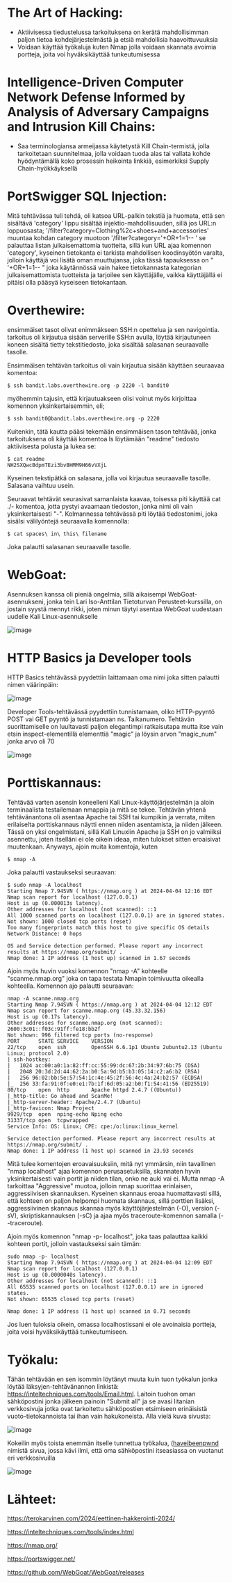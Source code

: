 # The Art of Hacking:

- Aktiivisessa tiedustelussa tarkoituksena on kerätä mahdollisimman paljon tietoa kohdejärjestelmästä ja etsiä mahdollisia haavoittuvuuksia
- Voidaan käyttää työkaluja kuten Nmap jolla voidaan skannata avoimia portteja, joita voi hyväksikäyttää tunkeutumisessa

# Intelligence-Driven Computer Network Defense Informed by Analysis of Adversary Campaigns and Intrusion Kill Chains:

- Saa terminologiansa armeijassa käytetystä Kill Chain-termistä, jolla tarkoitetaan suunnitelmaa, jolla voidaan tuoda alas tai vallata kohde hyödyntämällä koko prosessin heikointa linkkiä, esimerkiksi Supply Chain-hyökkäyksellä


# PortSwigger SQL Injection: 
Mitä tehtävässa tuli tehdä, oli katsoa URL-palkin tekstiä ja huomata, että sen sisältävä 'category' lippu sisältää injektio-mahdollisuuden, sillä jos URL:n loppuosasta; '/filter?category=Clothing%2c+shoes+and+accessories' muuntaa kohdan category muotoon '/filter?category='+OR+1=1-- ' se palauttaa listan julkaisemattomia tuotteita, sillä kun URL ajaa komennon 'category', kyseinen tietokanta ei tarkista mahdollisen koodinsyötön varalta, jolloin käyttäjä voi lisätä oman muuttujansa, joka tässä tapauksessa on " '+OR+1=1-- " joka käytännössä vain hakee tietokannasta kategorian julkaisemattomista tuotteista ja tarjoilee sen käyttäjälle, vaikka käyttäjällä ei pitäisi olla pääsyä kyseiseen tietokantaan.



# Overthewire: 
ensimmäiset tasot olivat enimmäkseen SSH:n opettelua ja sen navigointia. tarkoitus oli kirjautua sisään serverille SSH:n avulla, löytää kirjautuneen koneen sisältä tietty tekstitiedosto, joka sisältää salasanan seuraavalle tasolle.

Ensimmäisen tehtävän tarkoitus oli vain kirjautua sisään käyttäen seuraavaa komentoa:

    $ ssh bandit.labs.overthewire.org -p 2220 -l bandit0

myöhemmin tajusin, että kirjautuakseen olisi voinut myös kirjoittaa komennon yksinkertaisemmin, eli;

    $ ssh bandit0@bandit.labs.overthewire.org -p 2220

Kuitenkin, tätä kautta pääsi tekemään ensimmäisen tason tehtävää, jonka tarkoituksena oli käyttää komentoa ls löytämään "readme" tiedosto aktiivisesta polusta ja lukea se:

    $ cat readme
    NH2SXQwcBdpmTEzi3bvBHMM9H66vVXjL

Kyseinen tekstipätkä on salasana, jolla voi kirjautua seuraavalle tasolle. Salasana vaihtuu usein.

Seuraavat tehtävät seurasivat samanlaista kaavaa, toisessa piti käyttää cat ./- komentoa, jotta pystyi avaamaan tiedoston, jonka nimi oli vain yksinkertaisesti "-". Kolmannessa tehtävässä piti löytää tiedostonimi, joka sisälsi välilyöntejä seuraavalla komennolla:

    $ cat spaces\ in\ this\ filename

Joka palautti salasanan seuraavalle tasolle.


# WebGoat:
Asennuksen kanssa oli pieniä ongelmia, sillä aikaisempi WebGoat-asennukseni, jonka tein Lari Iso-Anttilan Tietoturvan Perusteet-kurssilla, on jostain syystä mennyt rikki, joten minun täytyi asentaa WebGoat uudestaan uudelle Kali Linux-asennukselle

![image](https://github.com/konetoivonen/laksyt/assets/164856618/c0f06572-b5bf-4ee0-8cc4-8f7dce2b501a)

# HTTP Basics ja Developer tools

HTTP Basics tehtävässä pyydettiin laittamaan oma nimi joka sitten palautti nimen väärinpäin:

![image](https://github.com/konetoivonen/laksyt/assets/164856618/5b985dcf-f328-4e30-8917-8fa8f6bafdf2)

Developer Tools-tehtävässä pyydettiin tunnistamaan, oliko HTTP-pyyntö POST vai GET pyyntö ja tunnistamaan ns. Taikanumero. Tehtävän suorittamiselle on luultavasti paljon elegantimpi ratkaisutapa mutta itse vain etsin inspect-elementillä elementtiä "magic" ja löysin arvon "magic_num" jonka arvo oli 70

![image](https://github.com/konetoivonen/laksyt/assets/164856618/3942fc01-f6b8-4655-8688-1d76ac617c34)





# Porttiskannaus:
Tehtävää varten asensin koneelleni Kali Linux-käyttöjärjestelmän ja aloin terminaalista testailemaan nmappia ja mitä se tekee. Tehtävän yhtenä tehtävänantona oli asentaa Apache tai SSH tai kumpikin ja verrata, miten erilaiselta porttiskannaus näytti ennen niiden asentamista, ja niiden jälkeen. Tässä on yksi ongelmistani, sillä Kali Linuxiin Apache ja SSH on jo valmiiksi asennettu, joten itselläni ei ole oikein ideaa, miten tulokset sitten eroaisivat muutenkaan. Anyways, ajoin muita komentoja, kuten 

    $ nmap -A

Joka palautti vastaukseksi seuraavan:

    $ sudo nmap -A localhost 
    Starting Nmap 7.94SVN ( https://nmap.org ) at 2024-04-04 12:16 EDT
    Nmap scan report for localhost (127.0.0.1)
    Host is up (0.000013s latency).
    Other addresses for localhost (not scanned): ::1
    All 1000 scanned ports on localhost (127.0.0.1) are in ignored states.
    Not shown: 1000 closed tcp ports (reset)
    Too many fingerprints match this host to give specific OS details
    Network Distance: 0 hops

    OS and Service detection performed. Please report any incorrect results at https://nmap.org/submit/ .
    Nmap done: 1 IP address (1 host up) scanned in 1.67 seconds

Ajoin myös huvin vuoksi komennon "nmap -A" kohteelle "scanme.nmap.org" joka on tapa testata Nmapin toimivuutta oikealla kohteella. Komennon ajo palautti seuraavan:

    nmap -A scanme.nmap.org
    Starting Nmap 7.94SVN ( https://nmap.org ) at 2024-04-04 12:12 EDT
    Nmap scan report for scanme.nmap.org (45.33.32.156)
    Host is up (0.17s latency).
    Other addresses for scanme.nmap.org (not scanned): 2600:3c01::f03c:91ff:fe18:bb2f
    Not shown: 996 filtered tcp ports (no-response)
    PORT      STATE SERVICE    VERSION
    22/tcp    open  ssh        OpenSSH 6.6.1p1 Ubuntu 2ubuntu2.13 (Ubuntu Linux; protocol 2.0)
    | ssh-hostkey: 
    |   1024 ac:00:a0:1a:82:ff:cc:55:99:dc:67:2b:34:97:6b:75 (DSA)
    |   2048 20:3d:2d:44:62:2a:b0:5a:9d:b5:b3:05:14:c2:a6:b2 (RSA)
    |   256 96:02:bb:5e:57:54:1c:4e:45:2f:56:4c:4a:24:b2:57 (ECDSA)
    |_  256 33:fa:91:0f:e0:e1:7b:1f:6d:05:a2:b0:f1:54:41:56 (ED25519)
    80/tcp    open  http       Apache httpd 2.4.7 ((Ubuntu))
    |_http-title: Go ahead and ScanMe!
    |_http-server-header: Apache/2.4.7 (Ubuntu)
    |_http-favicon: Nmap Project
    9929/tcp  open  nping-echo Nping echo
    31337/tcp open  tcpwrapped
    Service Info: OS: Linux; CPE: cpe:/o:linux:linux_kernel
    
    Service detection performed. Please report any incorrect results at https://nmap.org/submit/ .
    Nmap done: 1 IP address (1 host up) scanned in 23.93 seconds

Mitä tulee komentojen eroavaisuuksiin, mitä nyt ymmärsin, niin tavallinen "nmap localhost" ajaa komennon perusasetuksilla, skannaten hyvin yksinkertaisesti vain portit ja niiden tilan, onko ne auki vai ei. Mutta nmap -A tarkoittaa "Aggressive" muotoa, jolloin nmap suorittaa erinlaisen, aggressiivisen skannauksen. Kyseinen skannaus eroaa huomattavasti sillä, että kohteen on paljon helpompi huomata skannaus, sillä porttien lisäksi, aggressiivinen skannaus skannaa myös käyttöjärjestelmän (-O), version (-sV), skriptiskannauksen (-sC) ja ajaa myös traceroute-komennon samalla (--traceroute).

Ajoin myös komennon "nmap -p- localhost", joka taas palauttaa kaikki kohteen portit, jolloin vastaukseksi sain tämän:

    sudo nmap -p- localhost 
    Starting Nmap 7.94SVN ( https://nmap.org ) at 2024-04-04 12:09 EDT
    Nmap scan report for localhost (127.0.0.1)
    Host is up (0.0000040s latency).
    Other addresses for localhost (not scanned): ::1
    All 65535 scanned ports on localhost (127.0.0.1) are in ignored states.
    Not shown: 65535 closed tcp ports (reset)
    
    Nmap done: 1 IP address (1 host up) scanned in 0.71 seconds

Jos luen tuloksia oikein, omassa localhostissani ei ole avoinaisia portteja, joita voisi hyväksikäyttää tunkeutumiseen.


# Työkalu:

Tähän tehtävään en sen isommin löytänyt muuta kuin tuon työkalun jonka löytää läksyjen-tehtävänannon linkistä: https://inteltechniques.com/tools/Email.html. Laitoin tuohon oman sähköpostini jonka jälkeen painoin "Submit all" ja se avasi litanian verkkosivuja jotka ovat tarkoitettu sähköpostien etsimiseen erinäisistä vuoto-tietokannoista tai ihan vain hakukoneista. Alla vielä kuva sivusta:

![image](https://github.com/konetoivonen/laksyt/assets/164856618/3b7caae0-bbc9-475e-a968-81726e18b6e0)

Kokeilin myös toista enemmän itselle tunnettua työkalua, ([haveibeenpwnd](https://haveibeenpwned.com/) nimistä sivua, jossa kävi ilmi, että oma sähköpostini itseasiassa on vuotanut eri verkkosivuilla

![image](https://github.com/konetoivonen/laksyt/assets/164856618/c084e206-72b5-4e2d-9bcd-4d4dba0e0e0b)

# Lähteet:

https://terokarvinen.com/2024/eettinen-hakkerointi-2024/

https://inteltechniques.com/tools/index.html

https://nmap.org/

https://portswigger.net/

https://github.com/WebGoat/WebGoat/releases
